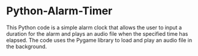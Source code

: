 # Python-Alarm-Timer
This Python code is a simple alarm clock that allows the user to input a duration for the alarm and plays an audio file when the specified time has elapsed. The code uses the Pygame library to load and play an audio file in the background.
